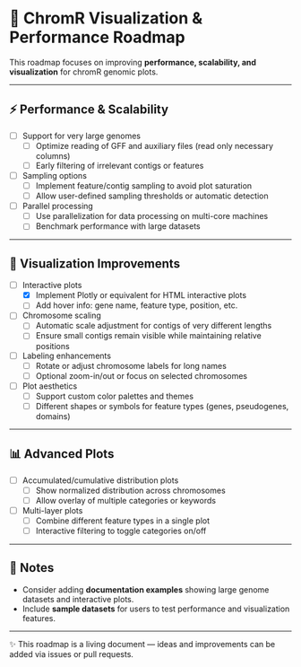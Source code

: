 # 🚀 ChromR Visualization & Performance Roadmap

This roadmap focuses on improving **performance, scalability, and visualization** for chromR genomic plots.

---

## ⚡ Performance & Scalability
- [ ] Support for very large genomes
  - [ ] Optimize reading of GFF and auxiliary files (read only necessary columns)
  - [ ] Early filtering of irrelevant contigs or features
- [ ] Sampling options
  - [ ] Implement feature/contig sampling to avoid plot saturation
  - [ ] Allow user-defined sampling thresholds or automatic detection
- [ ] Parallel processing
  - [ ] Use parallelization for data processing on multi-core machines
  - [ ] Benchmark performance with large datasets

---

## 🎨 Visualization Improvements
- [ ] Interactive plots
  - [x] Implement Plotly or equivalent for HTML interactive plots
  - [ ] Add hover info: gene name, feature type, position, etc.
- [ ] Chromosome scaling
  - [ ] Automatic scale adjustment for contigs of very different lengths
  - [ ] Ensure small contigs remain visible while maintaining relative positions
- [ ] Labeling enhancements
  - [ ] Rotate or adjust chromosome labels for long names
  - [ ] Optional zoom-in/out or focus on selected chromosomes
- [ ] Plot aesthetics
  - [ ] Support custom color palettes and themes
  - [ ] Different shapes or symbols for feature types (genes, pseudogenes, domains)

---

## 📊 Advanced Plots
- [ ] Accumulated/cumulative distribution plots
  - [ ] Show normalized distribution across chromosomes
  - [ ] Allow overlay of multiple categories or keywords
- [ ] Multi-layer plots
  - [ ] Combine different feature types in a single plot
  - [ ] Interactive filtering to toggle categories on/off

---

## 📝 Notes
- Consider adding **documentation examples** showing large genome datasets and interactive plots.
- Include **sample datasets** for users to test performance and visualization features.

---

✨ This roadmap is a living document — ideas and improvements can be added via issues or pull requests.

